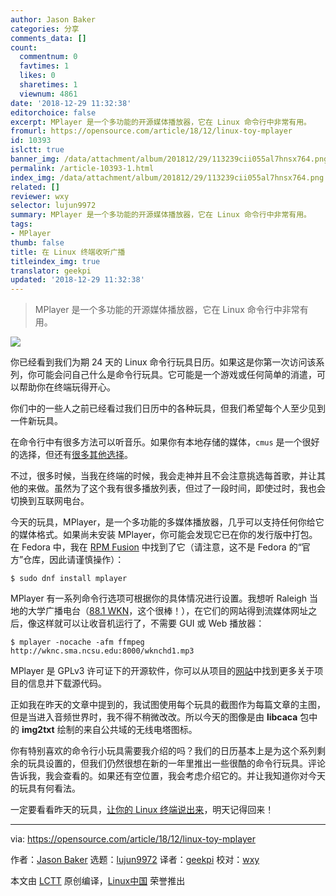 ```yaml
---
author: Jason Baker
categories: 分享
comments_data: []
count:
  commentnum: 0
  favtimes: 1
  likes: 0
  sharetimes: 1
  viewnum: 4861
date: '2018-12-29 11:32:38'
editorchoice: false
excerpt: MPlayer 是一个多功能的开源媒体播放器，它在 Linux 命令行中非常有用。
fromurl: https://opensource.com/article/18/12/linux-toy-mplayer
id: 10393
islctt: true
banner_img: /data/attachment/album/201812/29/113239cii055al7hnsx764.png
permalink: /article-10393-1.html
index_img: /data/attachment/album/201812/29/113239cii055al7hnsx764.png.thumb.jpg
related: []
reviewer: wxy
selector: lujun9972
summary: MPlayer 是一个多功能的开源媒体播放器，它在 Linux 命令行中非常有用。
tags:
- MPlayer
thumb: false
title: 在 Linux 终端收听广播
titleindex_img: true
translator: geekpi
updated: '2018-12-29 11:32:38'
---
```



> 
> MPlayer 是一个多功能的开源媒体播放器，它在 Linux 命令行中非常有用。
> 
> 
> 


![](/data/attachment/album/201812/29/113239cii055al7hnsx764.png)


你已经看到我们为期 24 天的 Linux 命令行玩具日历。如果这是你第一次访问该系列，你可能会问自己什么是命令行玩具。它可能是一个游戏或任何简单的消遣，可以帮助你在终端玩得开心。


你们中的一些人之前已经看过我们日历中的各种玩具，但我们希望每个人至少见到一件新玩具。


在命令行中有很多方法可以听音乐。如果你有本地存储的媒体，`cmus` 是一个很好的选择，但还有[很多其他选择](https://opensource.com/life/16/8/3-command-line-music-players-linux)。


不过，很多时候，当我在终端的时候，我会走神并且不会注意挑选每首歌，并让其他的来做。虽然为了这个我有很多播放列表，但过了一段时间，即使过时，我也会切换到互联网电台。


今天的玩具，MPlayer，是一个多功能的多媒体播放器，几乎可以支持任何你给它的媒体格式。如果尚未安装 MPlayer，你可能会发现它已在你的发行版中打包。在 Fedora 中，我在 [RPM Fusion](https://rpmfusion.org/) 中找到了它（请注意，这不是 Fedora 的“官方”仓库，因此请谨慎操作）：



```
$ sudo dnf install mplayer
```

MPlayer 有一系列命令行选项可根据你的具体情况进行设置。我想听 Raleigh 当地的大学广播电台（[88.1 WKN](https://wknc.org/index.php)，这个很棒！），在它们的网站得到流媒体网址之后，像这样就可以让收音机运行了，不需要 GUI 或 Web 播放器：



```
$ mplayer -nocache -afm ffmpeg http://wknc.sma.ncsu.edu:8000/wknchd1.mp3
```

MPlayer 是 GPLv3 许可证下的开源软件，你可以从项目的[网站](http://www.mplayerhq.hu/)中找到更多关于项目的信息并下载源代码。


正如我在昨天的文章中提到的，我试图使用每个玩具的截图作为每篇文章的主图，但是当进入音频世界时，我不得不稍微改改。所以今天的图像是由 **libcaca** 包中的 **img2txt** 绘制的来自公共域的无线电塔图标。


你有特别喜欢的命令行小玩具需要我介绍的吗？我们的日历基本上是为这个系列剩余的玩具设置的，但我们仍然很想在新的一年里推出一些很酷的命令行玩具。评论告诉我，我会查看的。如果还有空位置，我会考虑介绍它的。并让我知道你对今天的玩具有何看法。


一定要看看昨天的玩具，[让你的 Linux 终端说出来](https://opensource.com/article/18/12/linux-toy-espeak)，明天记得回来！




---


via: <https://opensource.com/article/18/12/linux-toy-mplayer>


作者：[Jason Baker](https://opensource.com/users/jason-baker) 选题：[lujun9972](https://github.com/lujun9972) 译者：[geekpi](https://github.com/geekpi) 校对：[wxy](https://github.com/wxy)


本文由 [LCTT](https://github.com/LCTT/TranslateProject) 原创编译，[Linux中国](https://linux.cn/) 荣誉推出